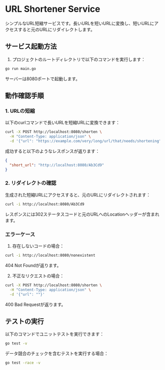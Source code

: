 # URL Shortener Service

シンプルなURL短縮サービスです。長いURLを短いURLに変換し、短いURLにアクセスすると元のURLにリダイレクトします。

## サービス起動方法

1. プロジェクトのルートディレクトリで以下のコマンドを実行します：

```bash
go run main.go
```

サーバーは8080ポートで起動します。

## 動作確認手順

### 1. URLの短縮

以下のcurlコマンドで長いURLを短縮URLに変換できます：

```bash
curl -X POST http://localhost:8080/shorten \
  -H "Content-Type: application/json" \
  -d '{"url": "https://example.com/very/long/url/that/needs/shortening"}'
```

成功すると以下のようなレスポンスが返ります：

```json
{
  "short_url": "http://localhost:8080/Ab3Cd9"
}
```

### 2. リダイレクトの確認

生成された短縮URLにアクセスすると、元のURLにリダイレクトされます：

```bash
curl -i http://localhost:8080/Ab3Cd9
```

レスポンスには302ステータスコードと元のURLへのLocationヘッダーが含まれます。

### エラーケース

1. 存在しないコードの場合：
```bash
curl -i http://localhost:8080/nonexistent
```
404 Not Foundが返ります。

2. 不正なリクエストの場合：
```bash
curl -X POST http://localhost:8080/shorten \
  -H "Content-Type: application/json" \
  -d '{"url": ""}'
```
400 Bad Requestが返ります。

## テストの実行

以下のコマンドでユニットテストを実行できます：

```bash
go test -v
```

データ競合のチェックを含むテストを実行する場合：

```bash
go test -race -v
```
